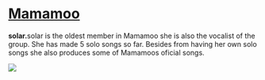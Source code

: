 <h1><u>Mamamoo</u></h1>
<p><strong>solar.</strong>solar is the oldest member in Mamamoo she is also the vocalist of the group. She has made 5 solo songs so far. Besides from having her own solo songs she also produces some of Mamamoos oficial songs.</p>
<img src=https://upload.wikimedia.org/wikipedia/commons/d/d5/170923_%EB%A7%88%EB%A7%88%EB%AC%B4_13.jpg>
